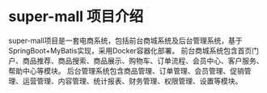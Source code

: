 # super-mall 项目介绍
super-mall项目是一套电商系统，包括前台商城系统及后台管理系统，基于SpringBoot+MyBatis实现，采用Docker容器化部署。
前台商城系统包含首页门户、商品推荐、商品搜索、商品展示、购物车、订单流程、会员中心、客户服务、帮助中心等模块。
后台管理系统包含商品管理、订单管理、会员管理、促销管理、运营管理、内容管理、统计报表、财务管理、权限管理、设置等模块。
